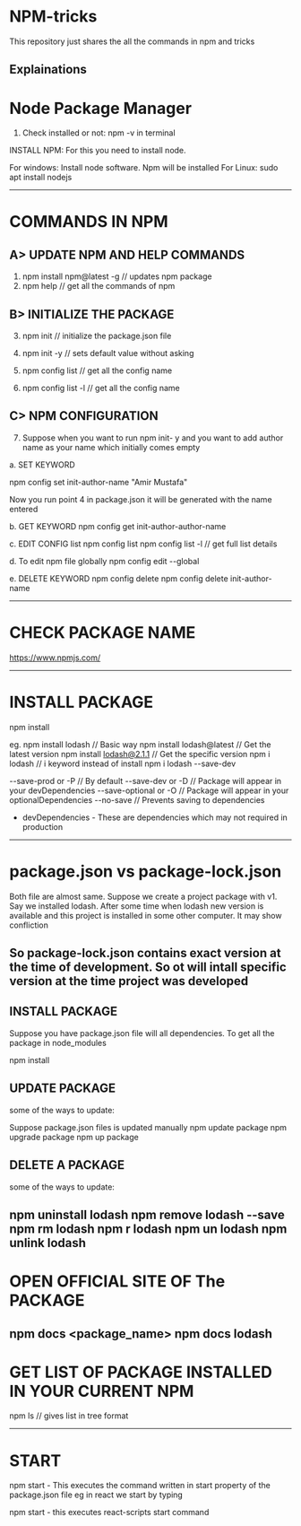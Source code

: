 # NPM-tricks
This repository just shares the all the commands in npm and tricks

## Explainations

Node Package Manager
====================

1.  Check installed or not: npm -v in terminal

INSTALL NPM:
For this you need to install node.

For windows: Install node software. Npm will be installed
For Linux:   sudo apt install nodejs

--------------------------------------------------------------------------------------------------

COMMANDS IN NPM
================
A> UPDATE NPM AND HELP COMMANDS
-------------------------------
1. npm install npm@latest -g       // updates npm package
2. npm help                        // get all the commands of npm

B> INITIALIZE THE PACKAGE
----------------------
3. npm init                        // initialize the package.json file      
4. npm init -y                     // sets default value without asking

5. npm config list                 // get all the config name
6. npm config list -l              // get all the config name

C> NPM CONFIGURATION
---------------------
7. Suppose when you want to run npm init- y  and you want to add author name as your name which initially comes empty

a. SET KEYWORD

npm config set init-author-name "Amir Mustafa"

Now you run point 4 in package.json it will be generated with the name entered

b. GET KEYWORD
npm config get init-author-author-name

c. EDIT CONFIG list
npm config list
npm config list -l  // get full list details

d. To edit npm file globally
npm config edit --global

e. DELETE KEYWORD
npm config delete <keyword>
npm config delete init-author-name

----------------------------------------------------------------------------------------------
CHECK PACKAGE NAME 
===================

https://www.npmjs.com/

----------------------------------------------------------------------------------------------

INSTALL PACKAGE
===============

npm install <package-name>

eg.
npm install lodash          // Basic way
npm install lodash@latest   // Get the latest version
npm install lodash@2.1.1    // Get the specific version
npm i lodash                // i keyword instead of install
npm i lodash --save-dev     

--save-prod or -P       // By default
--save-dev or -D        //  Package will appear in your devDependencies
--save-optional or -O   // Package will appear in your optionalDependencies
--no-save               // Prevents saving to dependencies

- devDependencies - These are dependencies which may not required in production

----------------------------------------------------------------------------------------------

package.json vs package-lock.json
==================================

Both file are almost same. Suppose we create a project package with v1. Say we installed lodash.
After some time when lodash new version is available and this project is installed in some other computer. It may show confliction

So package-lock.json contains exact version at the time of development. So ot will intall specific version at the time project was developed
----------------------------------------------------------------------------------------------

INSTALL PACKAGE
-----------------

Suppose you have package.json file will all dependencies. To get all the package in node_modules

npm install

UPDATE PACKAGE
--------------
some of the ways to update:

Suppose package.json files is updated manually
npm update package
npm upgrade package
npm up package


DELETE A PACKAGE
------------------
some of the ways to update:

npm uninstall lodash
npm remove lodash --save
npm rm lodash 
npm r lodash
npm un lodash
npm unlink lodash
----------------------------------------------------------------------------------------------

OPEN OFFICIAL SITE OF The PACKAGE
==================================

npm docs <package_name>
npm docs lodash
----------------------------------------------------------------------------------------------

GET LIST OF PACKAGE INSTALLED IN YOUR CURRENT NPM
=================================================

npm ls  // gives list in tree format

-----------------------------------------------------------------------------------------------

START
======
npm start - This executes the command written in start property of the package.json file 
eg in react we start by typing 

npm start - this executes react-scripts start command


